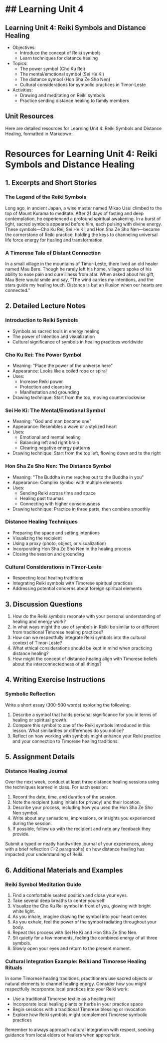 # ## Learning Unit 4

## Learning Unit 4: Reiki Symbols and Distance Healing
- Objectives:
  * Introduce the concept of Reiki symbols
  * Learn techniques for distance healing
- Topics:
  * The power symbol (Cho Ku Rei)
  * The mental/emotional symbol (Sei He Ki)
  * The distance symbol (Hon Sha Ze Sho Nen)
  * Cultural considerations for symbolic practices in Timor-Leste
- Activities:
  * Drawing and meditating on Reiki symbols
  * Practice sending distance healing to family members

## Unit Resources

Here are detailed resources for Learning Unit 4: Reiki Symbols and Distance Healing, formatted in Markdown:

# Resources for Learning Unit 4: Reiki Symbols and Distance Healing

## 1. Excerpts and Short Stories

### The Legend of the Reiki Symbols

Long ago, in ancient Japan, a wise master named Mikao Usui climbed to the top of Mount Kurama to meditate. After 21 days of fasting and deep contemplation, he experienced a profound spiritual awakening. In a burst of light, sacred symbols appeared before him, each pulsing with divine energy. These symbols—Cho Ku Rei, Sei He Ki, and Hon Sha Ze Sho Nen—became the cornerstone of Reiki practice, holding the keys to channeling universal life force energy for healing and transformation.

### A Timorese Tale of Distant Connection

In a small village in the mountains of Timor-Leste, there lived an old healer named Mau Bere. Though he rarely left his home, villagers spoke of his ability to ease pain and cure illness from afar. When asked about his gift, Mau Bere would smile and say, "The wind carries my intentions, and the stars guide my healing touch. Distance is but an illusion when our hearts are connected."

## 2. Detailed Lecture Notes

### Introduction to Reiki Symbols

- Symbols as sacred tools in energy healing
- The power of intention and visualization
- Cultural significance of symbols in healing practices worldwide

### Cho Ku Rei: The Power Symbol

- Meaning: "Place the power of the universe here"
- Appearance: Looks like a coiled rope or spiral
- Uses:
  * Increase Reiki power
  * Protection and cleansing
  * Manifestation and grounding
- Drawing technique: Start from the top, moving counterclockwise

### Sei He Ki: The Mental/Emotional Symbol

- Meaning: "God and man become one"
- Appearance: Resembles a wave or a stylized heart
- Uses:
  * Emotional and mental healing
  * Balancing left and right brain
  * Clearing negative energy patterns
- Drawing technique: Start from the top left, flowing down and to the right

### Hon Sha Ze Sho Nen: The Distance Symbol

- Meaning: "The Buddha in me reaches out to the Buddha in you"
- Appearance: Complex symbol with multiple elements
- Uses:
  * Sending Reiki across time and space
  * Healing past traumas
  * Connecting with higher consciousness
- Drawing technique: Practice in three parts, then combine smoothly

### Distance Healing Techniques

- Preparing the space and setting intentions
- Visualizing the recipient
- Using a proxy (photo, object, or visualization)
- Incorporating Hon Sha Ze Sho Nen in the healing process
- Closing the session and grounding

### Cultural Considerations in Timor-Leste

- Respecting local healing traditions
- Integrating Reiki symbols with Timorese spiritual practices
- Addressing potential concerns about foreign spiritual elements

## 3. Discussion Questions

1. How do the Reiki symbols resonate with your personal understanding of healing and energy work?
2. In what ways might the use of symbols in Reiki be similar to or different from traditional Timorese healing practices?
3. How can we respectfully integrate Reiki symbols into the cultural context of Timor-Leste?
4. What ethical considerations should be kept in mind when practicing distance healing?
5. How might the concept of distance healing align with Timorese beliefs about the interconnectedness of all things?

## 4. Writing Exercise Instructions

### Symbolic Reflection

Write a short essay (300-500 words) exploring the following:

1. Describe a symbol that holds personal significance for you in terms of healing or spiritual growth.
2. Compare this symbol to one of the Reiki symbols introduced in this lesson. What similarities or differences do you notice?
3. Reflect on how working with symbols might enhance your Reiki practice and your connection to Timorese healing traditions.

## 5. Assignment Details

### Distance Healing Journal

Over the next week, conduct at least three distance healing sessions using the techniques learned in class. For each session:

1. Record the date, time, and duration of the session.
2. Note the recipient (using initials for privacy) and their location.
3. Describe your process, including how you used the Hon Sha Ze Sho Nen symbol.
4. Write about any sensations, impressions, or insights you experienced during the session.
5. If possible, follow up with the recipient and note any feedback they provide.

Submit a typed or neatly handwritten journal of your experiences, along with a brief reflection (1-2 paragraphs) on how distance healing has impacted your understanding of Reiki.

## 6. Additional Materials and Examples

### Reiki Symbol Meditation Guide

1. Find a comfortable seated position and close your eyes.
2. Take several deep breaths to center yourself.
3. Visualize the Cho Ku Rei symbol in front of you, glowing with bright white light.
4. As you inhale, imagine drawing the symbol into your heart center.
5. As you exhale, feel the power of the symbol radiating throughout your body.
6. Repeat this process with Sei He Ki and Hon Sha Ze Sho Nen.
7. Sit quietly for a few moments, feeling the combined energy of all three symbols.
8. Slowly open your eyes and return to the present moment.

### Cultural Integration Example: Reiki and Timorese Healing Rituals

In some Timorese healing traditions, practitioners use sacred objects or natural elements to channel healing energy. Consider how you might respectfully incorporate local practices into your Reiki work:

- Use a traditional Timorese textile as a healing mat
- Incorporate local healing plants or herbs in your practice space
- Begin sessions with a traditional Timorese blessing or invocation
- Explore how Reiki symbols might complement Timorese symbolic practices

Remember to always approach cultural integration with respect, seeking guidance from local elders or healers when appropriate.